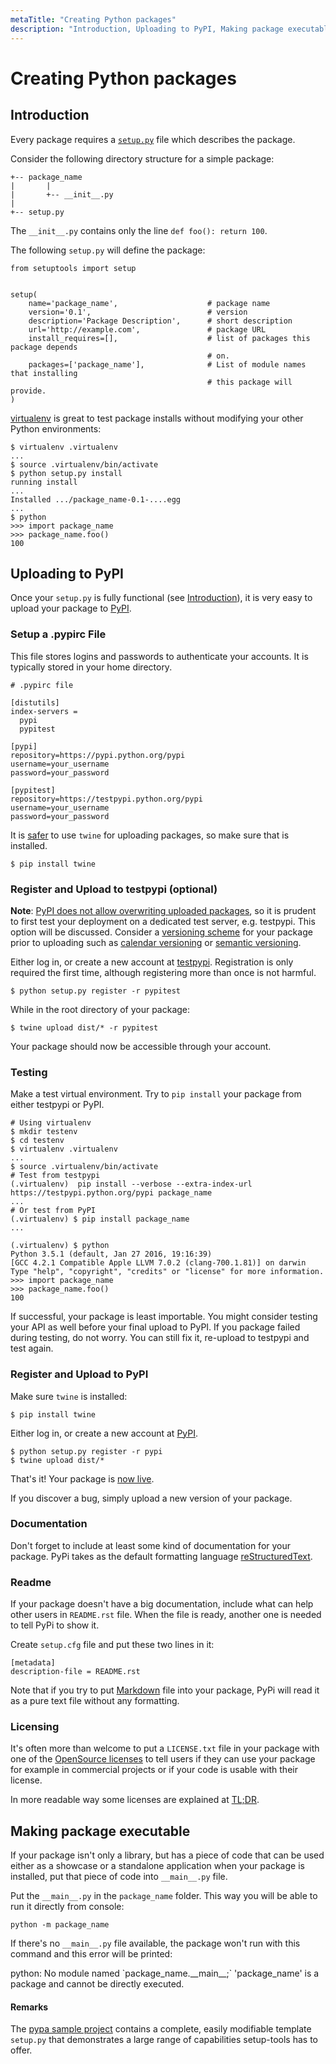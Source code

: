 ```yaml
---
metaTitle: "Creating Python packages"
description: "Introduction, Uploading to PyPI, Making package executable"
---
```


# Creating Python packages



## Introduction


Every package requires a [`setup.py`](https://docs.python.org/3/distutils/setupscript.html#writing-the-setup-script) file which describes the package.

Consider the following directory structure for a simple package:

```
+-- package_name
|       |
|       +-- __init__.py
|       
+-- setup.py

```

The `__init__.py` contains only the line `def foo(): return 100`.

The following `setup.py` will define the package:

```
from setuptools import setup


setup(
    name='package_name',                    # package name
    version='0.1',                          # version
    description='Package Description',      # short description
    url='http://example.com',               # package URL
    install_requires=[],                    # list of packages this package depends
                                            # on.
    packages=['package_name'],              # List of module names that installing
                                            # this package will provide.
)

```

[virtualenv](https://virtualenv.pypa.io/en/stable/) is great to test package installs without modifying your other Python environments:

```
$ virtualenv .virtualenv
...
$ source .virtualenv/bin/activate
$ python setup.py install
running install
...
Installed .../package_name-0.1-....egg
...
$ python
>>> import package_name
>>> package_name.foo() 
100

```



## Uploading to PyPI


Once your `setup.py` is fully functional (see [Introduction](http://stackoverflow.com/documentation/python/1381/creating-python-packages/4500/introduction)), it is very easy to upload your package to [PyPI](https://pypi.python.org/).

### Setup a .pypirc File

This file stores logins and passwords to authenticate your accounts.  It is typically stored in your home directory.

```
# .pypirc file

[distutils]
index-servers =
  pypi
  pypitest

[pypi]
repository=https://pypi.python.org/pypi
username=your_username
password=your_password

[pypitest]
repository=https://testpypi.python.org/pypi
username=your_username
password=your_password

```

It is [safer](https://packaging.python.org/distributing/#upload-your-distributions) to use `twine` for uploading packages, so make sure that is installed.

```
$ pip install twine

```

### Register and Upload to testpypi (optional)

**Note**: [PyPI does not allow overwriting uploaded packages](https://bitbucket.org/pypa/pypi/issues/206/cannot-overwrite-package-files), so it is prudent to first test your deployment on a dedicated test server, e.g. testpypi.  This option will be discussed. Consider a [versioning scheme](https://caremad.io/2016/02/versioning-software/) for your package prior to uploading such as [calendar versioning](http://sedimental.org/designing_a_version.html#calendar_versioning) or [semantic versioning](http://semver.org/).

Either log in, or create a new account at [testpypi](https://testpypi.python.org/pypi). Registration is only required the first time, although registering more than once is not harmful.

```
$ python setup.py register -r pypitest

```

While in the root directory of your package:

```
$ twine upload dist/* -r pypitest

```

Your package should now be accessible through your account.

### Testing

Make a test virtual environment.  Try to `pip install` your package from either testpypi or PyPI.

```
# Using virtualenv
$ mkdir testenv
$ cd testenv
$ virtualenv .virtualenv
...
$ source .virtualenv/bin/activate
# Test from testpypi
(.virtualenv)  pip install --verbose --extra-index-url https://testpypi.python.org/pypi package_name
...
# Or test from PyPI
(.virtualenv) $ pip install package_name
...

(.virtualenv) $ python
Python 3.5.1 (default, Jan 27 2016, 19:16:39)
[GCC 4.2.1 Compatible Apple LLVM 7.0.2 (clang-700.1.81)] on darwin
Type "help", "copyright", "credits" or "license" for more information.
>>> import package_name
>>> package_name.foo()
100

```

If successful, your package is least importable.  You might consider testing your API as well before your final upload to PyPI.  If you package failed during testing, do not worry.  You can still fix it, re-upload to testpypi and test again.

### Register and Upload to PyPI

Make sure `twine` is installed:

```
$ pip install twine

```

Either log in, or create a new account at [PyPI](https://pypi.python.org/pypi).

```
$ python setup.py register -r pypi
$ twine upload dist/*

```

That's it! Your package is [now live](https://pypi.python.org/pypi/package_name).

If you discover a bug, simply upload a new version of your package.

### Documentation

Don't forget to include at least some kind of documentation for your package. PyPi takes as the default formatting language [reStructuredText](http://stackoverflow.com/documentation/restructuredtext).

### Readme

If your package doesn't have a big documentation, include what can help other users in `README.rst` file. When the file is ready, another one is needed to tell PyPi to show it.

Create `setup.cfg` file and put these two lines in it:

```
[metadata]
description-file = README.rst

```

Note that if you try to put [Markdown](http://stackoverflow.com/documentation/markdown) file into your package, PyPi will read it as a pure text file without any formatting.

### Licensing

It's often more than welcome to put a `LICENSE.txt` file in your package with one of the [OpenSource licenses](https://opensource.org/licenses) to tell users if they can use your package for example in commercial projects or if your code is usable with their license.

In more readable way some licenses are explained at [TL;DR](https://tldrlegal.com/).



## Making package executable


If your package isn't only a library, but has a piece of code that can be used either as a showcase or a standalone application when your package is installed, put that piece of code into `__main__.py` file.

Put the `__main__.py` in the `package_name` folder. This way you will be able to run it directly from console:

```
python -m package_name

```

If there's no `__main__.py` file available, the package won't run with this command and this error will be printed:

> 
<p>python: No module named `package_name.__main__;` 'package_name' is a package
and cannot be directly executed.</p>




#### Remarks


The [pypa sample project](https://github.com/pypa/sampleproject) contains a complete, easily modifiable template `setup.py` that demonstrates a large range of capabilities setup-tools has to offer.


